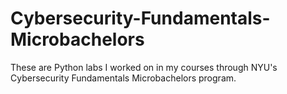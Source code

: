 # Cybersecurity-Fundamentals-Microbachelors
These are Python labs I worked on in my courses through NYU's Cybersecurity Fundamentals Microbachelors program.
